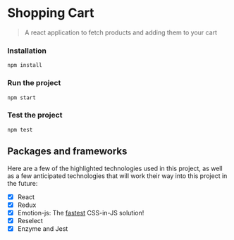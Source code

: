 # Shopping Cart
> A react application to fetch products and adding them to your cart

### Installation

```
npm install
```

### Run the project

```
npm start
```

### Test the project

```
npm test
```

## Packages and frameworks

Here are a few of the highlighted technologies used in this project, as well as a few anticipated technologies
that will work their way into this project in the future:

- [x] React
- [x] Redux
- [x] Emotion-js: The [fastest](https://github.com/A-gambit/CSS-IN-JS-Benchmarks/blob/master/RESULT.md) CSS-in-JS solution!
- [x] Reselect
- [x] Enzyme and Jest 